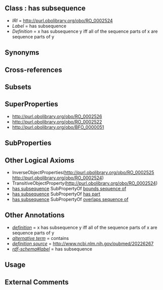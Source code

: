 
## Class : has subsequence

 * *IRI* = http://purl.obolibrary.org/obo/RO_0002524
 * *Label* = has subsequence
 * *Definition* = x has subsequence y iff all of the sequence parts of x are sequence parts of y

## Synonyms


## Cross-references


## Subsets


## SuperProperties

 * <http://purl.obolibrary.org/obo/RO_0002526>
 * <http://purl.obolibrary.org/obo/RO_0002522>
 * <http://purl.obolibrary.org/obo/BFO_0000051>

## SubProperties


## Other Logical Axioms

 * InverseObjectProperties(<http://purl.obolibrary.org/obo/RO_0002525> <http://purl.obolibrary.org/obo/RO_0002524>)
 * TransitiveObjectProperty(<http://purl.obolibrary.org/obo/RO_0002524>)
 * [has subsequence](../../RO/24/RO_0002524.md) SubPropertyOf [bounds sequence of](../../RO/22/RO_0002522.md)
 * [has subsequence](../../RO/24/RO_0002524.md) SubPropertyOf [has part](../../BFO/51/BFO_0000051.md)
 * [has subsequence](../../RO/24/RO_0002524.md) SubPropertyOf [overlaps sequence of](../../RO/26/RO_0002526.md)

## Other Annotations

 * *[definition](../../IAO/15/IAO_0000115.md)* = x has subsequence y iff all of the sequence parts of x are sequence parts of y
 * *[alternative term](../../IAO/18/IAO_0000118.md)* = contains
 * *[definition source](../../IAO/19/IAO_0000119.md)* = http://www.ncbi.nlm.nih.gov/pubmed/20226267
 * *[rdf-schema#label](../../el/rdf-schema#label.md)* = has subsequence

## Usage


## External Comments

